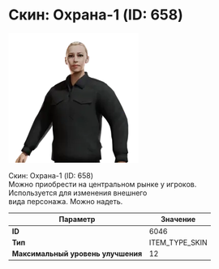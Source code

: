 # Скин: Охрана-1 (ID: 658)

![Item Image](../img/6046.webp?raw=true)

Скин: Охрана-1 (ID: 658)<br>Можно приобрести на центральном рынке у игроков.<br>Используется для изменения внешнего<br>вида персонажа. Можно надеть.


| Параметр | Значение |
|----------|----------|
| **ID** | 6046 |
| **Тип** | ITEM_TYPE_SKIN |
| **Максимальный уровень улучшения** | 12 |

